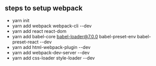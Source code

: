 ## steps to setup webpack

- yarn init
- yarn add webpack webpack-cli --dev
- yarn add react react-dom
- yarn add babel-core babel-loader@7.0.0 babel-preset-env babel-preset-react --dev
- yarn add html-webpack-plugin --dev
- yarn add webpack-dev-server --dev
- yarn add css-loader style-loader --dev
